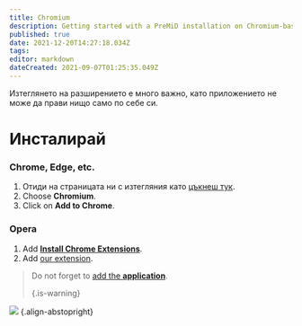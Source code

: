 ```yaml
---
title: Chromium
description: Getting started with a PreMiD installation on Chromium-based browsers
published: true
date: 2021-12-20T14:27:18.034Z
tags:
editor: markdown
dateCreated: 2021-09-07T01:25:35.049Z
---
```


Изтеглянето на разширението е много важно, като приложението не може да прави нищо само по себе си.

# Инсталирай
### Chrome, Edge, etc.
1. Отиди на страницата ни с изтегляния като [цъкнеш тук](https://premid.app/downloads).
2. Choose **Chromium**.
3. Click on **Add to Chrome**.

### Opera
1. Add **[Install Chrome Extensions](https://addons.opera.com/en/extensions/details/install-chrome-extensions/)**.
2. Add [our extension](https://premid.app/downloads).

> Do not forget to [add the **application**](/install).
>
> {.is-warning}

![](https://img.icons8.com/color/2x/chrome.png) {.align-abstopright}
